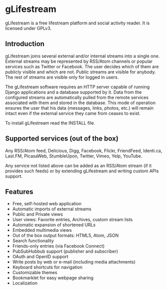 gLifestream
===========

gLifestream is a free lifestream platform and social activity reader.
It is licensed under GPLv3.

Introduction
------------

gLifestream joins several external and/or internal streams into a
single one.  External streams may be represented by RSS/Atom channels
or popular services such as Twitter or Facebook.  The user decides
which of them are publicly visible and which are not.  Public streams
are visible for anybody.  The rest of streams are visible only for
logged in users.

The gLifestream software requires an HTTP server capable of running
Django applications and a database supported by it.  Data from the
configured streams are automatically pulled from the remote services
associated with them and stored in the database.  This mode of
operation ensures the user that his data (messages, links, photos,
etc.) will remain intact even if the external service they came from
ceases to exist.

To install gLifestream read the INSTALL file.

Supported services (out of the box)
-----------------------------------

Any RSS/Atom feed, Delicious, Digg, Facebook, Flickr, FriendFeed,
Identi.ca, Last.FM, PicasaWeb, StumbleUpon, Twitter, Vimeo, Yelp,
YouTube.

Any service not listed above can be added as an RSS/Atom stream (if it
provides such feeds) or by extending gLifestream and writing custom
APIs support.

Features
--------

- Free, self-hosted web application
- Automatic imports of external streams
- Public and Private views
- User views: Favorite entries, Archives, custom stream lists
- Automatic expansion of shortened URLs
- Embedded multimedia views
- Out of the box output formats: HTML5, Atom, JSON
- Search functionality
- Friends-only entries (via Facebook Connect)
- PubSubHubbub support (publisher and subscriber)
- OAuth and OpenID support
- Write posts by web or e-mail (including media attachments)
- Keyboard shortcuts for navigation
- Customizable themes
- Bookmarklet for easy webpage sharing
- Localization

